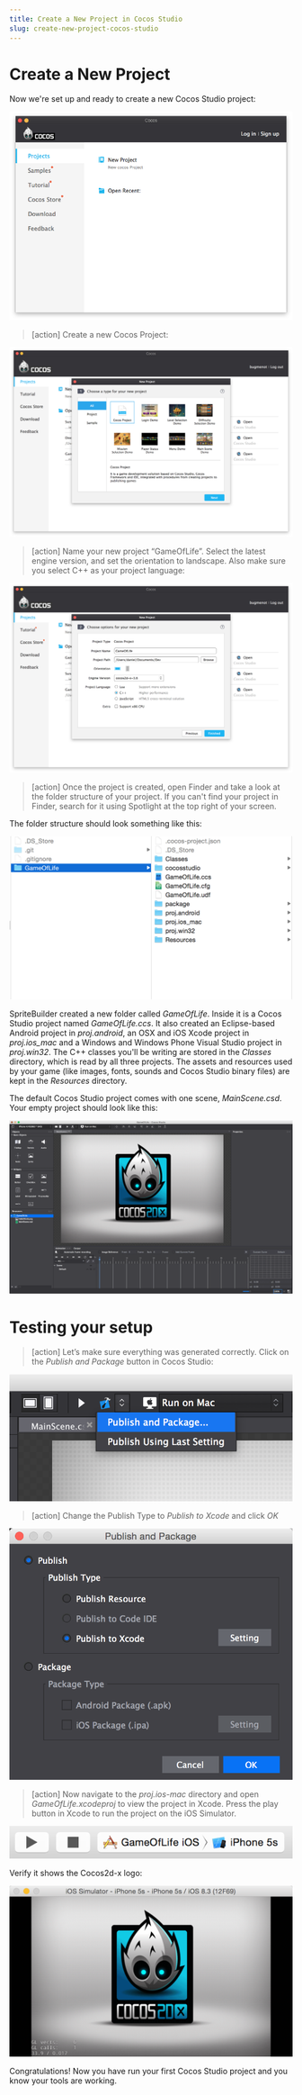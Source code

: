 ```yaml
---
title: Create a New Project in Cocos Studio
slug: create-new-project-cocos-studio
---       
```


Create a New Project
====================

Now we're set up and ready to create a new Cocos Studio project:

![image](newProject.png)

> [action]
Create a new Cocos Project:

![image](newProjectType.png)

> [action]
Name your new project “GameOfLife”. Select the latest engine version, and set the orientation to landscape.  Also make sure you select C++ as your project language:

![image](newProjectSettings.png)

> [action]
Once the project is created, open
Finder and take a look at the folder structure of your project. If you
can't find your project in Finder, search for it using Spotlight at the
top right of your screen. 

The folder structure should look something
like this:

![image](directoryStructure.png)

SpriteBuilder created a new folder called *GameOfLife*. Inside it
is a Cocos Studio project named *GameOfLife.ccs*.  It also created an Eclipse-based Android project in *proj.android*, an OSX and iOS Xcode project in *proj.ios_mac* and a Windows and Windows Phone Visual Studio project in *proj.win32*. The C++ classes you'll be writing are stored in the *Classes* directory, which is read by all three projects.  The assets and resources used by your game (like images, fonts, sounds and Cocos Studio binary files) are kept in the *Resources* directory.

The default Cocos Studio project comes with one scene, *MainScene.csd*. Your empty project should look like this:

![image](blankProjectCocosStudio.png)

Testing your setup
==================
> [action]
Let’s make sure everything was generated correctly. Click on the *Publish and Package* button in Cocos Studio:

![image](publishAndPackage.png)

> [action]
Change the Publish Type to *Publish to Xcode* and click *OK*

![image](publishSettings.png)

> [action]
Now navigate to the *proj.ios-mac* directory and open *GameOfLife.xcodeproj* to view the project in Xcode. Press the play button in Xcode to run the project on the iOS Simulator.

![image](runButton.png)

Verify it shows the Cocos2d-x logo:

![image](firstRun.png)

Congratulations! Now you have run your first Cocos Studio project and
you know your tools are working.
